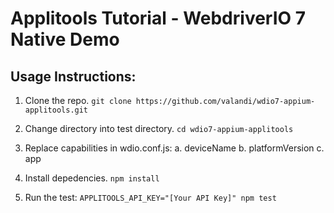 # Applitools Tutorial - WebdriverIO 7 Native Demo

## Usage Instructions:

1. Clone the repo. 
```git clone https://github.com/valandi/wdio7-appium-applitools.git```

2. Change directory into test directory. 
```cd wdio7-appium-applitools```

3. Replace capabilities in wdio.conf.js: 
    a. deviceName
    b. platformVersion
    c. app

4. Install depedencies.
```npm install```

5. Run the test: 
```APPLITOOLS_API_KEY="[Your API Key]" npm test```


